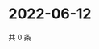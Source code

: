 # 2022-06-12

共 0 条

<!-- BEGIN WEIBO -->
<!-- 最后更新时间 Sun Jun 12 2022 17:15:08 GMT+0800 (China Standard Time) -->

<!-- END WEIBO -->
